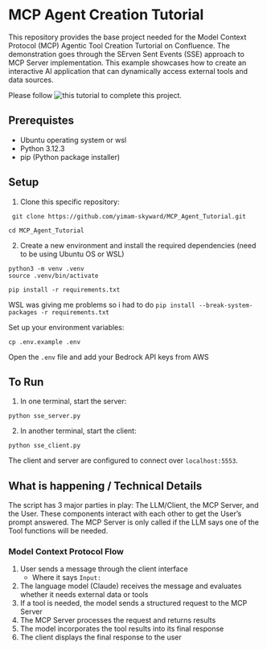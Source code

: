 # MCP Agent Creation Tutorial
This repository provides the base project needed for the Model Context Protocol (MCP) Agentic Tool Creation Turtorial on Confluence.  The demonstration goes through the SErven Sent Events (SSE) approach to MCP Server implementation.  This example showcases how to create an interactive AI application that can dynamically access external tools and data sources.

Please follow ![this tutorial]([https://skywarditsolutions.atlassian.net/wiki/x/AgA_WQ?atlOrigin=eyJpIjoiNWQ2MWQ3ODRhOGYwNGU2NjkzNzVhMTcyNGFkNDJhZGMiLCJwIjoiYyJ9](https://skywarditsolutions.atlassian.net/wiki/x/AgA_WQ?atlOrigin=eyJpIjoiNjUyMjRiNTljODk1NDAxN2I4YTFmMmJkNTE4YjZiNDQiLCJwIjoiYyJ9)) to complete this project.

## Prerequistes

- Ubuntu operating system or wsl
- Python 3.12.3
- pip (Python package installer)

## Setup

1. Clone this specific repository:

```
 git clone https://github.com/yimam-skyward/MCP_Agent_Tutorial.git
```
```
cd MCP_Agent_Tutorial
```

2. Create a new environment and install the required dependencies (need to be using Ubuntu OS or WSL)

```
python3 -m venv .venv
source .venv/bin/activate
```

```
pip install -r requirements.txt
```

WSL was giving me problems so i had to do `pip install --break-system-packages -r requirements.txt`

Set up your environment variables:
```
cp .env.example .env
```

Open the `.env` file and add your Bedrock API keys from AWS

## To Run
1. In one terminal, start the server:

```
python sse_server.py
```

2. In another terminal, start the client:

```
python sse_client.py
```

The client and server are configured to connect over `localhost:5553`.


## What is happening / Technical Details

The script has 3 major parties in play: The LLM/Client, the MCP Server, and the User. These components interact with each other to get the User’s prompt answered.  The MCP Server is only called if the LLM says one of the Tool functions will be needed.  

### Model Context Protocol Flow

1. User sends a message through the client interface
    - Where it says `Input:` 
2. The language model (Claude) receives the message and evaluates whether it needs external data or tools
3. If a tool is needed, the model sends a structured request to the MCP Server
4. The MCP Server processes the request and returns results
5. The model incorporates the tool results into its final response
6. The client displays the final response to the user

